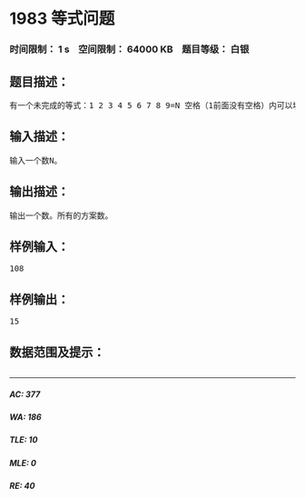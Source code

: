 # 1983 等式问题    
### 时间限制： 1 s&nbsp;&nbsp;&nbsp;&nbsp;空间限制： 64000 KB&nbsp;&nbsp;&nbsp;&nbsp;题目等级： 白银  
## 题目描述：  

<pre>
有一个未完成的等式：1 2 3 4 5 6 7 8 9=N 空格（1前面没有空格）内可以填入+,-,也可以不填。 编程找出输入某个整数 N 后使等式成立的所有方案的总数。保证有解。
</pre>
  
  
## 输入描述：  

<pre>
输入一个数N。
</pre>
  
  
## 输出描述：  

<pre>
输出一个数。所有的方案数。
</pre>
  
  
## 样例输入：  

<pre>
108
</pre>
  
  
## 样例输出：  

<pre>
15
</pre>
  
  
## 数据范围及提示：  

<pre>
</pre>
  
  
***  

##### AC: 377  
##### WA: 186  
##### TLE: 10  
##### MLE: 0  
##### RE: 40  
